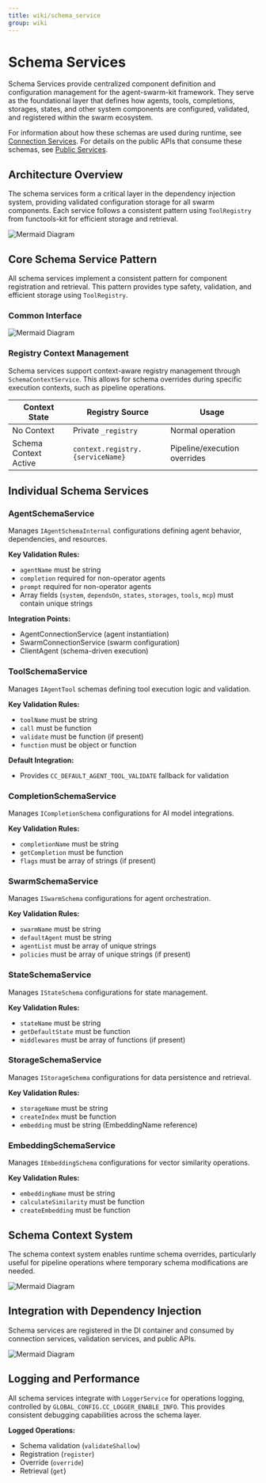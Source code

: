```yaml
---
title: wiki/schema_service
group: wiki
---
```


# Schema Services

Schema Services provide centralized component definition and configuration management for the agent-swarm-kit framework. They serve as the foundational layer that defines how agents, tools, completions, storages, states, and other system components are configured, validated, and registered within the swarm ecosystem.

For information about how these schemas are used during runtime, see [Connection Services](#3.3). For details on the public APIs that consume these schemas, see [Public Services](#3.4).

## Architecture Overview

The schema services form a critical layer in the dependency injection system, providing validated configuration storage for all swarm components. Each service follows a consistent pattern using `ToolRegistry` from functools-kit for efficient storage and retrieval.

![Mermaid Diagram](./diagrams\15_Schema_Services_0.svg)

## Core Schema Service Pattern

All schema services implement a consistent pattern for component registration and retrieval. This pattern provides type safety, validation, and efficient storage using `ToolRegistry`.

### Common Interface

![Mermaid Diagram](./diagrams\15_Schema_Services_1.svg)

### Registry Context Management

Schema services support context-aware registry management through `SchemaContextService`. This allows for schema overrides during specific execution contexts, such as pipeline operations.

| Context State | Registry Source | Usage |
|---------------|----------------|--------|
| No Context | Private `_registry` | Normal operation |
| Schema Context Active | `context.registry.{serviceName}` | Pipeline/execution overrides |

## Individual Schema Services

### AgentSchemaService

Manages `IAgentSchemaInternal` configurations defining agent behavior, dependencies, and resources.

**Key Validation Rules:**
- `agentName` must be string
- `completion` required for non-operator agents
- `prompt` required for non-operator agents  
- Array fields (`system`, `dependsOn`, `states`, `storages`, `tools`, `mcp`) must contain unique strings

**Integration Points:**
- AgentConnectionService (agent instantiation)
- SwarmConnectionService (swarm configuration)
- ClientAgent (schema-driven execution)

### ToolSchemaService

Manages `IAgentTool` schemas defining tool execution logic and validation.

**Key Validation Rules:**
- `toolName` must be string
- `call` must be function
- `validate` must be function (if present)
- `function` must be object or function

**Default Integration:**
- Provides `CC_DEFAULT_AGENT_TOOL_VALIDATE` fallback for validation

### CompletionSchemaService

Manages `ICompletionSchema` configurations for AI model integrations.

**Key Validation Rules:**
- `completionName` must be string
- `getCompletion` must be function
- `flags` must be array of strings (if present)

### SwarmSchemaService

Manages `ISwarmSchema` configurations for agent orchestration.

**Key Validation Rules:**
- `swarmName` must be string
- `defaultAgent` must be string
- `agentList` must be array of unique strings
- `policies` must be array of unique strings (if present)

### StateSchemaService

Manages `IStateSchema` configurations for state management.

**Key Validation Rules:**
- `stateName` must be string
- `getDefaultState` must be function
- `middlewares` must be array of functions (if present)

### StorageSchemaService

Manages `IStorageSchema` configurations for data persistence and retrieval.

**Key Validation Rules:**
- `storageName` must be string
- `createIndex` must be function
- `embedding` must be string (EmbeddingName reference)

### EmbeddingSchemaService

Manages `IEmbeddingSchema` configurations for vector similarity operations.

**Key Validation Rules:**
- `embeddingName` must be string
- `calculateSimilarity` must be function
- `createEmbedding` must be function

## Schema Context System

The schema context system enables runtime schema overrides, particularly useful for pipeline operations where temporary schema modifications are needed.

![Mermaid Diagram](./diagrams\15_Schema_Services_2.svg)

## Integration with Dependency Injection

Schema services are registered in the DI container and consumed by connection services, validation services, and public APIs.

![Mermaid Diagram](./diagrams\15_Schema_Services_3.svg)

## Logging and Performance

All schema services integrate with `LoggerService` for operations logging, controlled by `GLOBAL_CONFIG.CC_LOGGER_ENABLE_INFO`. This provides consistent debugging capabilities across the schema layer.

**Logged Operations:**
- Schema validation (`validateShallow`)
- Registration (`register`)
- Override (`override`) 
- Retrieval (`get`)
